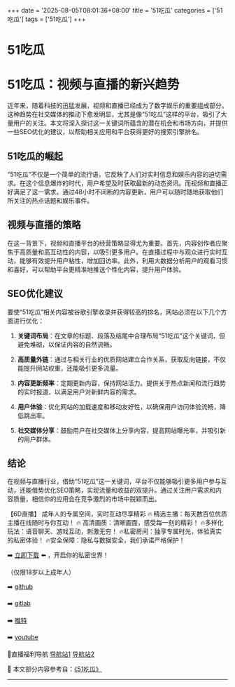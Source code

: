 +++
date = '2025-08-05T08:01:36+08:00'
title = '51吃瓜'
categories = ['51吃瓜']
tags = ['51吃瓜']
+++

# 51吃瓜

# 51吃瓜：视频与直播的新兴趋势

近年来，随着科技的迅猛发展，视频和直播已经成为了数字娱乐的重要组成部分。这种趋势在社交媒体的推动下愈发明显，尤其是像“51吃瓜”这样的平台，吸引了大量用户的关注。本文将深入探讨这一关键词所蕴含的潜在机会和市场方向，并提供一些SEO优化的建议，以帮助相关应用和平台获得更好的搜索引擎排名。

## 51吃瓜的崛起

“51吃瓜”不仅是一个简单的流行语，它反映了人们对实时信息和娱乐内容的迫切需求。在这个信息爆炸的时代，用户希望及时获取最新的动态资讯。而视频和直播正好满足了这一需求。通过48小时不间断的内容更新，用户可以随时随地获取他们所关注的热点话题和娱乐事件。

## 视频与直播的策略

在这一背景下，视频和直播平台的经营策略显得尤为重要。首先，内容创作者应聚焦于高质量和高互动性的内容，以吸引更多用户。在直播过程中与观众进行实时互动，能够有效提升用户粘性，增加回访率。此外，利用大数据分析用户的观看习惯和喜好，可以帮助平台更精准地推送个性化内容，提升用户体验。

## SEO优化建议

要使“51吃瓜”相关内容被谷歌引擎收录并获得较高的排名，网站必须在以下几个方面进行优化：

1. **关键词布局**：在文章的标题、段落及结尾中合理布局“51吃瓜”这个关键词，但避免堆砌，以保证内容的自然流畅。
   
2. **高质量外链**：通过与相关行业的优质网站建立合作关系，获取反向链接，不仅能提升网站权重，还能吸引更多流量。

3. **内容更新频率**：定期更新内容，保持网站活力。提供关于热点新闻和流行趋势的实时报道，以满足用户对新鲜内容的需求。

4. **用户体验**：优化网站的加载速度和移动友好性，以确保用户访问体验流畅，降低跳出率。

5. **社交媒体分享**：鼓励用户在社交媒体上分享内容，提高网站曝光率，并吸引新的用户群体。

## 结论

在视频与直播行业，借助“51吃瓜”这一关键词，平台不仅能够吸引更多用户参与互动，还能借势优化SEO策略，实现流量和收益的双提升。通过关注用户需求和内容质量，相信你的应用会在竞争激烈的市场中脱颖而出。

【6D直播】
成年人的专属空间，实时互动尽享精彩
🔥 精选主播：每天数百位优质主播在线随时与你互动！
🔥 高清画质：清晰画面，感受每一刻的精彩！
🔥多样化玩法：语音聊天、游戏互动，刺激无穷！
🔥私密房间：独享专属时光，体验真实的私密体验！
🔥安全保障：隐私与数据安全，我们承诺严格保护！

➡️ [立即下载](https://down123.s3.ap-east-1.amazonaws.com/down/down.html?channelCode=blog) ⬅️ ，开启你的私密世界！

（仅限18岁以上成年人）

➡️ [github](https://aldult-live.github.io/)

➡️ [gitlab](https://seo-09598d.gitlab.io/)

➡️ [推特](https://x.com/wegame33)

➡️ [youtube](https://www.youtube.com/@6Dlive)

🔞直播福利导航 [导航站1](https://webstack-86085a.gitlab.io/) [导航站2](https://onlygit123-2.github.io/)


📘 本文部分内容参考自：[《51吃瓜》](https://github.com/my25721/my)

---
